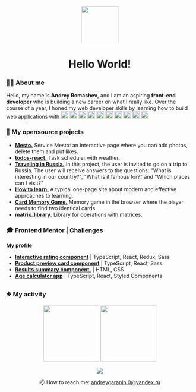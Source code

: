 <div align="center">
    <img src="https://media.giphy.com/media/v1.Y2lkPTc5MGI3NjExMDA2NzAxYTczZjE2ZWRlNjkyNGQyMmUxMzBlNjI5Mjk4N2E2M2YzYSZlcD12MV9pbnRlcm5hbF9naWZzX2dpZklkJmN0PXM/hvRJCLFzcasrR4ia7z/giphy.gif" width="100"/>
    <h1>Hello World!</h1>
</div>
    <h3>👨‍💻 About me</h3>
    <p>
      Hello, my name is <b>Andrey Romashev</b>, and I am an aspiring  <b>front-end developer</b> who is building a new career on what I really like. Over the course of a year, I honed my web developer skills by learning how to build web applications with 
        <img height=20 src="https://img.shields.io/badge/HTML5-E34F26?style=for-the-badge&logo=html5&logoColor=white"/>
        <img height=20 src="https://img.shields.io/badge/CSS3-1572B6?style=for-the-badge&logo=css3&logoColor=white"/>
        <img height=20 src="https://img.shields.io/badge/JavaScript-323330?style=for-the-badge&logo=javascript&logoColor=F7DF1E"/>
        <img height=20 src="https://img.shields.io/badge/TypeScript-007ACC?style=for-the-badge&logo=typescript&logoColor=white"/>
        <img height=20 src="https://img.shields.io/badge/React-20232A?style=for-the-badge&logo=react&logoColor=61DAFB"/>
        <img height=20 src="https://img.shields.io/badge/Redux-593D88?style=for-the-badge&logo=redux&logoColor=white"/>
        <img height=20 src="https://img.shields.io/badge/Sass-CC6699?style=for-the-badge&logo=sass&logoColor=white"/>
        <img height=20 src="https://img.shields.io/badge/Node.js-339933?style=for-the-badge&logo=nodedotjs&logoColor=white"/>
        <img height=20 src="https://img.shields.io/badge/Express.js-404D59?style=for-the-badge"/>
        <img height=20 src="https://img.shields.io/badge/MongoDB-4EA94B?style=for-the-badge&logo=mongodb&logoColor=white"/>
    </p>
    <h3>🧰 My opensource projects</h3>
    <ul>
      <li><a href="https://github.com/isildurrr1/mesto"><b>Mesto.</b></a> Service Mesto: an interactive page where you can add photos, delete them and put likes.</li>
      <li><a href="https://github.com/isildurrr1/todos-react"><b>todos-react.</b></a> Task scheduler with weather.</li>
      <li><a href="https://github.com/isildurrr1/russian-travel"><b>Traveling in Russia.</b></a> In this project, the user is invited to go on a trip to Russia. The user will receive answers to the questions: "What is interesting in our country?", "What is it famous for?" and "Which places can I visit?"</li>
      <li><a href="https://github.com/isildurrr1/how-to-learn"><b>How to learn.</b></a> A typical one-page site about modern and effective approaches to learning.</li>
      <li><a href="https://github.com/isildurrr1/Card_Memory_Game"><b>Card Memory Game.</b></a> Memory game in the browser where the player needs to find two identical cards.</li>
      <li><a href="https://github.com/isildurrr1/matrix_library"><b>matrix_library.</b></a> Library for operations with matrices.</li>
    </ul>
    <h3>🎓 Frontend Mentor | Challenges</h3>
    <a href="https://www.frontendmentor.io/profile/isildurrr1"><b>My profile</b></a>
    <ul>
        <li><a href="https://github.com/isildurrr1/interactive-rating-component"><b>Interactive rating component</b></a> | TypeScript, React, Redux, Sass</li>
        <li><a href="https://github.com/isildurrr1/product-preview-card-component"><b>Product preview card component</b></a> | TypeScript, React, Sass</li>
        <li><a href="https://github.com/isildurrr1/result-summary-component"><b>Results summary component.</b></a> | HTML, CSS</li>
        <li><a href="https://github.com/isildurrr1/age-calculator-app"><b>Age calculator app</b></a> | TypeScript, React, Styled Components</li>
    </ul>
    <h3>⛹️ My activity</h3>
    <p align='center'>
      <img height=150 src="https://github-readme-stats.vercel.app/api?username=isildurrr1&show_icons=true&count_private=true"/>
      <img height=150 src="https://github-readme-stats.vercel.app/api/top-langs/?username=isildurrr1&layout=compact"/>
    </p>
    <p align='center'>
        <img src="https://www.codewars.com/users/isildurrr/badges/small"/>
    </p>
    <p align='center'>
    📫 How to reach me: <a href='mailto:andreygaranin.0@yandex.ru'>andreygaranin.0@yandex.ru</a>
    </p>
    <p align='right'>
        <img src="https://komarev.com/ghpvc/?username=isildurrr1&style=flat-square&color=blue" alt=""/>
    </p>
